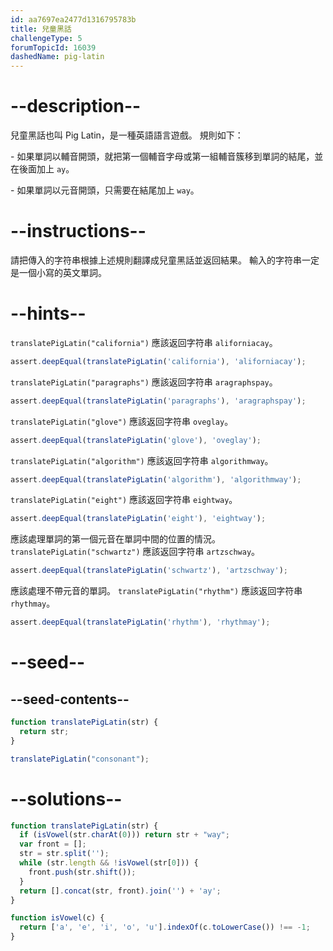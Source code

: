 ```yaml
---
id: aa7697ea2477d1316795783b
title: 兒童黑話
challengeType: 5
forumTopicId: 16039
dashedName: pig-latin
---
```


# --description--

兒童黑話也叫 Pig Latin，是一種英語語言遊戲。 規則如下：

\- 如果單詞以輔音開頭，就把第一個輔音字母或第一組輔音簇移到單詞的結尾，並在後面加上 `ay`。

\- 如果單詞以元音開頭，只需要在結尾加上 `way`。

# --instructions--

請把傳入的字符串根據上述規則翻譯成兒童黑話並返回結果。 輸入的字符串一定是一個小寫的英文單詞。

# --hints--

`translatePigLatin("california")` 應該返回字符串 `aliforniacay`。

```js
assert.deepEqual(translatePigLatin('california'), 'aliforniacay');
```

`translatePigLatin("paragraphs")` 應該返回字符串 `aragraphspay`。

```js
assert.deepEqual(translatePigLatin('paragraphs'), 'aragraphspay');
```

`translatePigLatin("glove")` 應該返回字符串 `oveglay`。

```js
assert.deepEqual(translatePigLatin('glove'), 'oveglay');
```

`translatePigLatin("algorithm")` 應該返回字符串 `algorithmway`。

```js
assert.deepEqual(translatePigLatin('algorithm'), 'algorithmway');
```

`translatePigLatin("eight")` 應該返回字符串 `eightway`。

```js
assert.deepEqual(translatePigLatin('eight'), 'eightway');
```

應該處理單詞的第一個元音在單詞中間的位置的情況。  `translatePigLatin("schwartz")` 應該返回字符串 `artzschway`。

```js
assert.deepEqual(translatePigLatin('schwartz'), 'artzschway');
```

應該處理不帶元音的單詞。 `translatePigLatin("rhythm")` 應該返回字符串 `rhythmay`。

```js
assert.deepEqual(translatePigLatin('rhythm'), 'rhythmay');
```

# --seed--

## --seed-contents--

```js
function translatePigLatin(str) {
  return str;
}

translatePigLatin("consonant");
```

# --solutions--

```js
function translatePigLatin(str) {
  if (isVowel(str.charAt(0))) return str + "way";
  var front = [];
  str = str.split('');
  while (str.length && !isVowel(str[0])) {
    front.push(str.shift());
  }
  return [].concat(str, front).join('') + 'ay';
}

function isVowel(c) {
  return ['a', 'e', 'i', 'o', 'u'].indexOf(c.toLowerCase()) !== -1;
}
```
